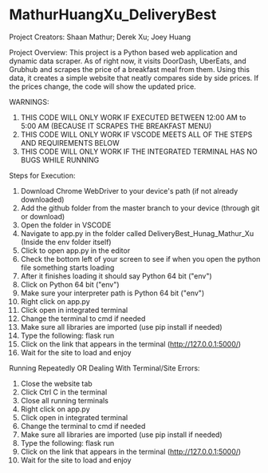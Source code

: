 # MathurHuangXu_DeliveryBest

Project Creators: 
Shaan Mathur; Derek Xu; Joey Huang

Project Overview: 
This project is a Python based web application and dynamic data scraper. As of right now, it visits DoorDash, UberEats, and Grubhub
and scrapes the price of a breakfast meal from them. Using this data, it creates a simple website that neatly compares side by side prices. If the prices change,
the code will show the updated price. 

WARNINGS:
1. THIS CODE WILL ONLY WORK IF EXECUTED BETWEEN 12:00 AM to 5:00 AM (BECAUSE IT SCRAPES THE BREAKFAST MENU)
2. THIS CODE WILL ONLY WORK IF VSCODE MEETS ALL OF THE STEPS AND REQUIREMENTS BELOW
3. THIS CODE WILL ONLY WORK IF THE INTEGRATED TERMINAL HAS NO BUGS WHILE RUNNING

Steps for Execution:
1. Download Chrome WebDriver to your device's path (if not already downloaded)
2. Add the github folder from the master branch to your device (through git or download)
3. Open the folder in VSCODE
4. Navigate to app.py in the folder called DeliveryBest_Hunag_Mathur_Xu (Inside the env folder itself)
5. Click to open app.py in the editor
6. Check the bottom left of your screen to see if when you open the python file something starts loading
7. After it finishes loading it should say Python 64 bit ("env")
8. Click on Python 64 bit ("env")
9. Make sure your interpreter path is Python 64 bit ("env")
10. Right click on app.py
11. Click open in integrated terminal
12. Change the terminal to cmd if needed
13. Make sure all libraries are imported (use pip install if needed)
14. Type the following: flask run
15. Click on the link that appears in the terminal (http://127.0.0.1:5000/)
16. Wait for the site to load and enjoy

Running Repeatedly OR Dealing With Terminal/Site Errors:
1. Close the website tab
2. Click Ctrl C in the terminal
3. Close all running terminals
4. Right click on app.py
5. Click open in integrated terminal
6. Change the terminal to cmd if needed
7. Make sure all libraries are imported (use pip install if needed)
8. Type the following: flask run
9. Click on the link that appears in the terminal (http://127.0.0.1:5000/)
10. Wait for the site to load and enjoy
